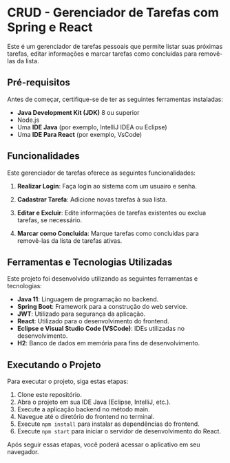 # CRUD - Gerenciador de Tarefas com Spring e React


Este é um gerenciador de tarefas pessoais que permite listar suas próximas tarefas, editar informações e marcar tarefas como concluídas para removê-las da lista.

## Pré-requisitos

Antes de começar, certifique-se de ter as seguintes ferramentas instaladas:

- **Java Development Kit (JDK)** 8 ou superior
- Node.js 
- Uma **IDE Java** (por exemplo, IntelliJ IDEA ou Eclipse)
- Uma **IDE Para React** (por exemplo, VsCode)

## Funcionalidades

Este gerenciador de tarefas oferece as seguintes funcionalidades:

1. **Realizar Login**: Faça login ao sistema com um usuairo e senha.
   
2. **Cadastrar Tarefa**: Adicione novas tarefas à sua lista.

3. **Editar e Excluir**: Edite informações de tarefas existentes ou exclua tarefas, se necessário.

4. **Marcar como Concluída**: Marque tarefas como concluídas para removê-las da lista de tarefas ativas.

## Ferramentas e Tecnologias Utilizadas

Este projeto foi desenvolvido utilizando as seguintes ferramentas e tecnologias:

- **Java 11**: Linguagem de programação no backend.
- **Spring Boot**: Framework para a construção do web service.
- **JWT**: Utilizado para segurança da aplicação.
- **React**: Utilizado para o desenvolvimento do frontend.
- **Eclipse e Visual Studio Code (VSCode)**: IDEs utilizadas no desenvolvimento.
- **H2**: Banco de dados em memória para fins de desenvolvimento.

## Executando o Projeto

Para executar o projeto, siga estas etapas:

1. Clone este repositório.
2. Abra o projeto em sua IDE Java (Eclipse, IntelliJ, etc.).
3. Execute a aplicação backend no método main.
4. Navegue até o diretório do frontend no terminal.
5. Execute `npm install` para instalar as dependências do frontend.
6. Execute `npm start` para iniciar o servidor de desenvolvimento do React.

Após seguir essas etapas, você poderá acessar o aplicativo em seu navegador.

